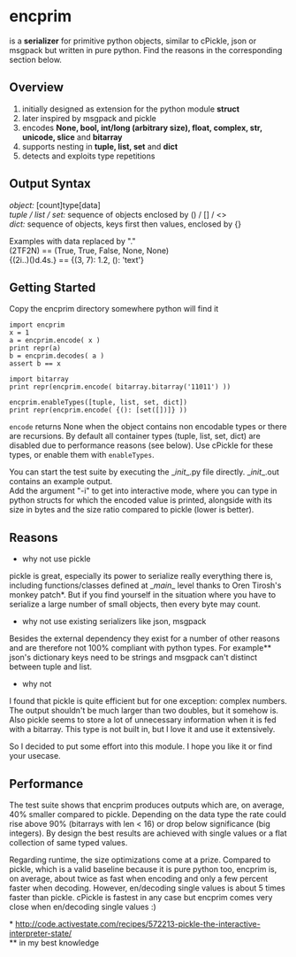 encprim
=======

is a <b>serializer</b> for primitive python objects, similar to cPickle, json or msgpack but written in pure python. Find the reasons in the corresponding section below.

Overview
--------

1. initially designed as extension for the python module <b>struct</b>
2. later inspired by msgpack and pickle
3. encodes <b>None, bool, int/long (arbitrary size), float, complex, str, unicode, slice</b> and <b>bitarray</b>
4. supports nesting in <b>tuple, list, set</b> and <b>dict</b>
5. detects and exploits type repetitions

Output Syntax
-------------

<i>object:</i> [count]type[data]<br />
<i>tuple / list / set:</i> sequence of objects enclosed by () / [] / <><br />
<i>dict:</i> sequence of objects, keys first then values, enclosed by {}<br />

Examples with data replaced by "."<br />
(2TF2N)  ==  (True, True, False, None, None)<br />
{(2i..)()d.4s.}  ==  {(3, 7): 1.2, (): 'text'}<br />

Getting Started
---------------

Copy the encprim directory somewhere python will find it

    import encprim
    x = 1
    a = encprim.encode( x )
    print repr(a)
    b = encprim.decodes( a )
    assert b == x
    
    import bitarray
    print repr(encprim.encode( bitarray.bitarray('11011') ))
    
    encprim.enableTypes([tuple, list, set, dict])
    print repr(encprim.encode( {(): [set([])]} ))

`encode` returns None when the object contains non encodable types or there are recursions. By default all container types (tuple, list, set, dict) are disabled due to performance reasons (see below). Use cPickle for these types, or enable them with `enableTypes`.

You can start the test suite by executing the \__init__.py file directly. \__init__.out contains an example output.<br />
Add the argument "-i" to get into interactive mode, where you can type in python structs for which the encoded value is printed, alongside with its size in bytes and the size ratio compared to pickle (lower is better).

Reasons
-------

- why not use pickle

pickle is great, especially its power to serialize really everything there is, including functions/classes defined at \__main__ level thanks to Oren Tirosh's monkey patch*.
But if you find yourself in the situation where you have to serialize a large number of small objects, then every byte may count.

- why not use existing serializers like json, msgpack

Besides the external dependency they exist for a number of other reasons and are therefore not 100% compliant with python types. For example**  json's dictionary keys need to be strings and msgpack can't distinct between tuple and list.

- why not

I found that pickle is quite efficient but for one exception: complex numbers. The output shouldn't be much larger than two doubles, but it somehow is. Also pickle seems to store a lot of unnecessary information when it is fed with a bitarray. This type is not built in, but I love it and use it extensively.

So I decided to put some effort into this module. I hope you like it or find your usecase.

Performance
-----------

The test suite shows that encprim produces outputs which are, on average, 40% smaller compared to pickle. Depending on the data type the rate could rise above 90% (bitarrays with len < 16) or drop below significance (big integers). By design the best results are achieved with single values or a flat collection of same typed values.

Regarding runtime, the size optimizations come at a prize. Compared to pickle, which is a valid baseline because it is pure python too, encprim is, on average, about twice as fast when encoding and only a few percent faster when decoding. However, en/decoding single values is about 5 times faster than pickle. cPickle is fastest in any case but encprim comes very close when en/decoding single values :)


\* http://code.activestate.com/recipes/572213-pickle-the-interactive-interpreter-state/<br />
** in my best knowledge

